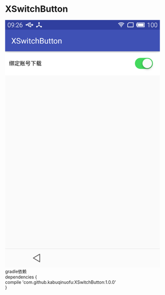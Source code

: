 # XSwitchButton
![image](https://github.com/kabuqinuofu/XSwitchButton/raw/master/app/src/main/res/Img/ios_style_switchbutton.png)</br>
 gradle依赖 </br>
 	dependencies { </br>
	        compile 'com.github.kabuqinuofu:XSwitchButton:1.0.0' </br>
	}
